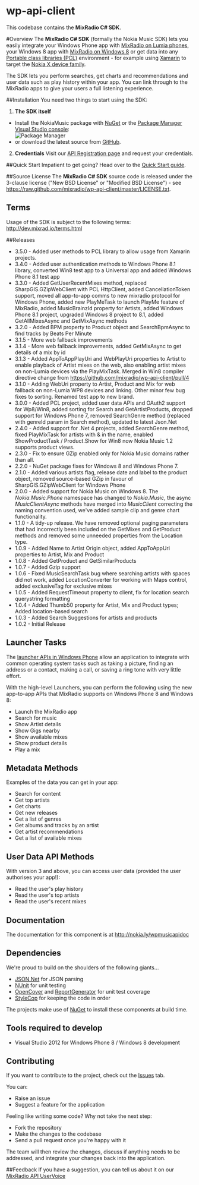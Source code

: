 # wp-api-client

This codebase contains the **MixRadio C# SDK**.

#Overview
The **MixRadio C# SDK** (formally the Nokia Music SDK) lets you easily integrate your Windows Phone app with [MixRadio on Lumia phones](http://nokia.ly/musicapp), your Windows 8 app with [MixRadio on Windows 8](http://nokia.ly/musicappwin8) or get data into any [Portable class libraries (PCL)](http://msdn.microsoft.com/en-us/library/vstudio/gg597391(v=vs.110).aspx) environment - for example using [Xamarin](http://www.xamarin.com/) to target the [Nokia X device family](http://www.nokia.com/global/products/nokia-x/).

The SDK lets you perform searches, get charts and recommendations and user data such as play history within your app. You can link through to the MixRadio apps to give your users a full listening experience.

##Installation
You need two things to start using the SDK:

1. **The SDK itself**
 - Install the NokiaMusic package with [NuGet](https://nuget.org/packages/NokiaMusic) or the [Package Manager Visual Studio console](http://docs.nuget.org/docs/start-here/using-the-package-manager-console): <br/>
 ![Package Manager](http://dev.mixrad.io/assets/nuget-package-install.png)
 - or download the latest source from [GitHub](http://nokia.ly/wpmusicapi).
2. **Credentials** Visit our [API Registration page](http://nokia.ly/musicapireg) and request your credentials.

##Quick Start
Impatient to get going? Head over to the [Quick Start guide](http://developer.nokia.com/resources/library/Lumia/nokia-mixradio-api/quick-start.html).

##Source License
The **MixRadio C# SDK** source code is released under the 3-clause license ("New BSD License" or "Modified BSD License") - see <https://raw.github.com/mixradio/wp-api-client/master/LICENSE.txt>.

## Terms
Usage of the SDK is subject to the following terms: <http://dev.mixrad.io/terms.html>

##Releases

- 3.5.0 - Added user methods to PCL library to allow usage from Xamarin projects.
- 3.4.0 - Added user authentication methods to Windows Phone 8.1 library, converted Win8 test app to a Universal app and added Windows Phone 8.1 test app
- 3.3.0 - Added GetUserRecentMixes method, replaced SharpGIS.GZipWebClient with PCL HttpClient, added CancellationToken support, moved all app-to-app comms to new mixradio protocol for Windows Phone, added new PlayMeTask to launch PlayMe feature of MixRadio, added MusicBrainzId property for Artists, added Windows Phone 8.1 project, upgraded Windows 8 project to 8.1, added GetAllMixesAsync and GetMixAsync methods
- 3.2.0 - Added BPM property to Product object and SearchBpmAsync to find tracks by Beats Per Minute
- 3.1.5 - More web fallback improvements
- 3.1.4 - More web fallback improvements, added GetMixAsync to get details of a mix by id
- 3.1.3 - Added AppToAppPlayUri and WebPlayUri properties to Artist to enable playback of Artist mixes on the web, also enabling artist mixes on non-Lumia devices via the PlayMixTask. Merged in Win8 compiler directive change from https://github.com/mixradio/wp-api-client/pull/4
- 3.1.0 - Adding WebUri property to Artist, Product and Mix for web fallback on non-Lumia WP8 devices and linking. Other minor few bug fixes to sorting. Renamed test app to new brand.
- 3.0.0 - Added PCL project, added user data APIs and OAuth2 support for Wp8/Win8, added sorting for Search and GetArtistProducts, dropped support for Windows Phone 7, removed SearchGenre method (replaced with genreId param in Search method), updated to latest Json.Net
- 2.4.0 - Added support for .Net 4 projects, added SearchGenre method, fixed PlayMixTask for artists with & in the name, enabled ShowProductTask / Product.Show for Win8 now Nokia Music 1.2 supports product views.
- 2.3.0 - Fix to ensure GZip enabled only for Nokia Music domains rather than all.
- 2.2.0 - NuGet package fixes for Windows 8 and Windows Phone 7.
- 2.1.0 - Added various artists flag, release date and label to the product object, removed source-based GZip in favour of SharpGIS.GZipWebClient for Windows Phone
- 2.0.0 - Added support for Nokia Music on Windows 8. The *Nokia.Music.Phone* namespace has changed to *Nokia.Music*, the async *MusicClientAsync* methods have merged into *MusicClient* correcting the naming convention used, we've added sample clip and genre chart functionality.
- 1.1.0 - A tidy-up release. We have removed optional paging parameters that had incorrectly been included on the GetMixes and GetProduct methods and removed some unneeded properties from the Location type.
- 1.0.9 - Added Name to Artist Origin object, added AppToAppUri properties to Artist, Mix and Product
- 1.0.8 - Added GetProduct and GetSimilarProducts
- 1.0.7 - Added Gzip support
- 1.0.6 - Fixed MusicSearchTask bug where searching artists with spaces did not work, added LocationConverter for working with Maps control, added exclusiveTag for exclusive mixes
- 1.0.5 - Added RequestTimeout property to client, fix for location search querystring formatting
- 1.0.4 - Added Thumb50 property for Artist, Mix and Product types; Added location-based search
- 1.0.3 - Added Search Suggestions for artists and products
- 1.0.2 - Initial Release


## Launcher Tasks
The [launcher APIs in Windows Phone](http://msdn.microsoft.com/en-us/library/windowsphone/develop/ff769550.aspx) allow an application to integrate with common operating system tasks such as taking a picture, finding an address or a contact, making a call, or saving a ring tone with very little effort. 

With the high-level Launchers, you can perform the following using the new app-to-app APIs that MixRadio supports on Windows Phone 8 and Windows 8:

 - Launch the MixRadio app
 - Search for music
 - Show Artist details
 - Show Gigs nearby
 - Show available mixes
 - Show product details
 - Play a mix 

## Metadata Methods
Examples of the data you can get in your app:

 - Search for content
 - Get top artists
 - Get charts
 - Get new releases
 - Get a list of genres
 - Get albums and tracks by an artist
 - Get artist recommendations
 - Get a list of available mixes

## User Data API Methods
With version 3 and above, you can access user data (provided the user authorises your app!):

- Read the user's play history
- Read the user's top artists
- Read the user's recent mixes

## Documentation
The documentation for this component is at <http://nokia.ly/wpmusicapidoc>

## Dependencies
We're proud to build on the shoulders of the following giants...

 - [JSON.Net](http://json.codeplex.com) for JSON parsing
 - [NUnit](http://nunit.org) for unit testing
 - [OpenCover](https://github.com/sawilde/opencover/) and [ReportGenerator](http://reportgenerator.codeplex.com) for unit test coverage
 - [StyleCop](http://stylecop.codeplex.com) for keeping the code in order
 
The projects make use of [NuGet](http://nuget.org) to install these components at build time.
 
## Tools required to develop
 - Visual Studio 2012 for Windows Phone 8 / Windows 8 development

## Contributing
If you want to contribute to the project, check out the [Issues](https://github.com/mixradio/wp-api-client/issues) tab.

You can:

 - Raise an issue
 - Suggest a feature for the application

Feeling like writing some code? Why not take the next step:

 - Fork the repository
 - Make the changes to the codebase
 - Send a pull request once you're happy with it

The team will then review the changes, discuss if anything needs to be addressed, and integrate your changes back into the application.

##Feedback
If you have a suggestion, you can tell us about it on our [MixRadio API UserVoice](https://nokiamixradio.uservoice.com/forums/233741-api)

